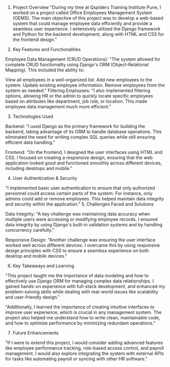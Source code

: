 1. Project Overview
"During my time at Qspiders Training Institute Pune, I worked on a project called Office Employees Management System (OEMS). The main objective of this project was to develop a web-based system that could manage employee data efficiently and provide a seamless user experience. I extensively utilized the Django framework and Python for the backend development, along with HTML and CSS for the frontend design."

2. Key Features and Functionalities

Employee Data Management (CRUD Operations):
"The system allowed for complete CRUD functionality using Django's ORM (Object-Relational Mapping). This included the ability to:

View all employees in a well-organized list.
Add new employees to the system.
Update existing employee information.
Remove employees from the system as needed."
Filtering Employees:
"I also implemented filtering options, allowing HR or the admin to quickly locate specific employees based on attributes like department, job role, or location. This made employee data management much more efficient."

3. Technologies Used

Backend:
"I used Django as the primary framework for building the backend, taking advantage of its ORM to handle database operations. This eliminated the need for writing complex SQL queries while still ensuring efficient data handling."

Frontend:
"On the frontend, I designed the user interfaces using HTML and CSS. I focused on creating a responsive design, ensuring that the web application looked good and functioned smoothly across different devices, including desktops and mobile."

4. User Authentication & Security

"I implemented basic user authentication to ensure that only authorized personnel could access certain parts of the system. For instance, only admins could add or remove employees. This helped maintain data integrity and security within the application."
5. Challenges Faced and Solutions

Data Integrity:
"A key challenge was maintaining data accuracy when multiple users were accessing or modifying employee records. I ensured data integrity by using Django's built-in validation systems and by handling concurrency carefully."

Responsive Design:
"Another challenge was ensuring the user interface worked well across different devices. I overcame this by using responsive design principles with CSS to ensure a seamless experience on both desktop and mobile devices."

6. Key Takeaways and Learning

"This project taught me the importance of data modeling and how to effectively use Django ORM for managing complex data relationships. I gained hands-on experience with full-stack development, and enhanced my problem-solving skills while dealing with real-world issues like scalability and user-friendly design."

"Additionally, I learned the importance of creating intuitive interfaces to improve user experience, which is crucial in any management system. The project also helped me understand how to write clean, maintainable code, and how to optimize performance by minimizing redundant operations."

7. Future Enhancements

"If I were to extend this project, I would consider adding advanced features like employee performance tracking, role-based access control, and payroll management. I would also explore integrating the system with external APIs for tasks like automating payroll or syncing with other HR software."
